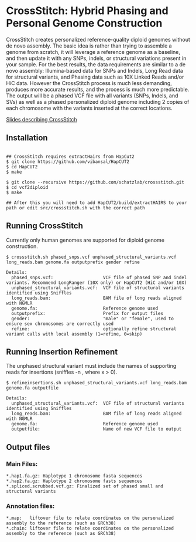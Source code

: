 # CrossStitch: Hybrid Phasing and Personal Genome Construction

CrossStitch creates personalized reference-quality diploid genomes without de novo assembly. The basic idea is rather than trying to assemble a genome from scratch, it will leverage a reference genome as a baseline, and then update it with any SNPs, indels, or structural variations present in your sample. For the best results, the data requirements are similar to a de novo assembly: Illumina-based data for SNPs and Indels, Long Read data for structural variants, and Phasing data such as 10X Linked Reads and/or HiC data. However the CrossStitch process is much less demanding, produces more accurate results, and the process is much more predictable. The output will be a phased VCF file with all variants (SNPs, Indels, and SVs) as well as a phased personalized diploid genome including 2 copies of each chromosome with the variants inserted at the correct locations.

[Slides describing CrossStitch](http://schatz-lab.org/presentations/2018/2018.PAG.DiploidGenomes.ShortLongLinkedReads.pdf)



## Installation

```

## CrossStitch requires extractHairs from HapCut2
$ git clone https://github.com/vibansal/HapCUT2
$ cd HapCUT2
$ make

$ git clone --recursive https://github.com/schatzlab/crossstitch.git
$ cd vcf2diploid
$ make

## After this you will need to add HapCUT2/build/extractHAIRS to your path or edit src/crossstitch.sh with the correct path

```


## Running CrossStitch

Currently only human genomes are supported for diploid genome construction.

```
$ crossstitch.sh phased_snps.vcf unphased_structural_variants.vcf long_reads.bam genome.fa outputprefix gender refine
 
Details:
  phased_snps.vcf:                   VCF file of phased SNP and indel variants. Recommend LongRanger (10X only) or HapCUT2 (HiC and/or 10X)
  unphased_structural_variants.vcf:  VCF file of structural variants identified using Sniffles
  long_reads.bam:                    BAM file of long reads aligned with NGMLR
  genome.fa:                         Reference genome used
  outputprefix:                      Prefix for output files
  gender:                            "male" or "female", used to ensure sex chromosomes are correctly used
  refine:                            optionally refine structural variant calls with local assembly (1=refine, 0=skip)
```

## Running Insertion Refinement

The unphased structural variant must include the names of supporting reads for insertions (sniffles -n <x>, where x > 0).

```
$ refineinsertions.sh unphased_structural_variants.vcf long_reads.bam genome.fa outputfile
 
Details:
  unphased_structural_variants.vcf:  VCF file of structural variants identified using Sniffles
  long_reads.bam:                    BAM file of long reads aligned with NGMLR
  genome.fa:                         Reference genome used
  outputfile:                        Name of new VCF file to output
```


## Output files

### Main Files: 
```
*.hap1.fa.gz: Haplotype 1 chromosome fasta sequences 
*.hap2.fa.gz: Haplotype 2 chromosome fasts sequences 
*.spliced.scrubbed.vcf.gz: Finalized set of phased small and structural variants 
```

### Annotation files: 
```
*.map:   liftover file to relate coordinates on the personalized assembly to the reference (such as GRCh38) 
*.chain: liftover file to relate coordinates on the personalized assembly to the reference (such as GRCh38) 
```



